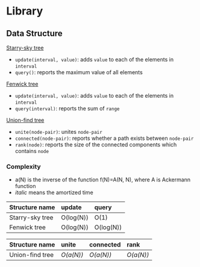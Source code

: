 # Library

## Data Structure
[Starry-sky tree](https://github.com/rsk0315/Library/blob/master/DataStructure/StarrySkyTree.cpp)
- `update(interval, value)`: adds `value` to each of the elements in `interval`
- `query()`: reports the maximum value of all elements

[Fenwick tree](https://github.com/rsk0315/Library/blob/master/DataStructure/FenwickTree.cpp)
- `update(interval, value)`: adds `value` to each of the elements in `interval`
- `query(interval)`: reports the sum of `range`

[Union-find tree](https://github.com/rsk0315/Library/blob/master/DataStructure/UnionFindTree.cpp)
- `unite(node-pair)`: unites `node-pair`
- `connected(node-pair)`: reports whether a path exists between `node-pair` 
- `rank(node)`: reports the size of the connected components which contains `node`

### Complexity

- a(N) is the inverse of the function f(N)=A(N, N), where A is Ackermann function
- *italic* means the amortized time

| Structure name  | update    | query     |
| :-------------- | :-------- | :-------- |
| Starry-sky tree | O(log(N)) | O(1)      |
| Fenwick tree    | O(log(N)) | O(log(N)) |

| Structure name  | unite     | connected | rank      |
| :-------------- | :-------- | :-------- | :-------- |
| Union-find tree | *O(a(N))* | *O(a(N))* | *O(a(N))* |
